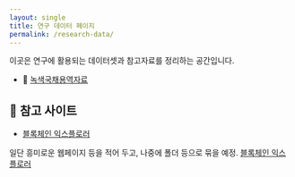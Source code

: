 ```yaml
---
layout: single
title: 연구 데이터 페이지
permalink: /research-data/
---
```


이곳은 연구에 활용되는 데이터셋과 참고자료를 정리하는 공간입니다.

- 📁 [녹색국채용역자료](/research-data/녹색국채_용역/)


## 🔗 참고 사이트
- [블록체인 익스플로러](https://www.blockchain.com/explorer)


일단 흥미로운 웹페이지 등을 적어 두고, 나중에 폴더 등으로 묶을 예정.
[블록체인 익스플로러](https://www.blockchain.com/explorer)